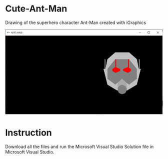 # Cute-Ant-Man
Drawing of the superhero character Ant-Man created with iGraphics

![ant man](https://github.com/Nawrin14/Cute-Ant-Man/blob/master/Ant-Man%20Screenshot.PNG)

# Instruction
Download all the files and run the Microsoft Visual Studio Solution file in Microsoft Visual Studio.

